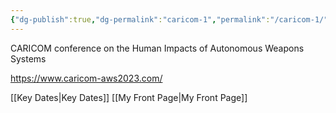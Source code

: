 ```yaml
---
{"dg-publish":true,"dg-permalink":"caricom-1","permalink":"/caricom-1/","tags":["event","conference"]}
---
```


CARICOM conference on the Human Impacts of Autonomous Weapons Systems

https://www.caricom-aws2023.com/

[[Key Dates\|Key Dates]]
[[My Front Page\|My Front Page]]


